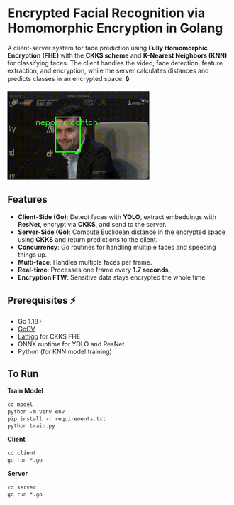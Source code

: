 # Encrypted Facial Recognition via Homomorphic Encryption in Golang

A client-server system for face prediction using **Fully Homomorphic Encryption (FHE)** with the **CKKS scheme** and **K-Nearest Neighbors (KNN)** for classifying faces. The client handles the video, face detection, feature extraction, and encryption, while the server calculates distances and predicts classes in an encrypted space. 🔒

![Video Sample](assets/demo.gif)

## Features

- **Client-Side (Go)**: Detect faces with **YOLO**, extract embeddings with **ResNet**, encrypt via **CKKS**, and send to the server.
- **Server-Side (Go)**: Compute Euclidean distance in the encrypted space using **CKKS** and return predictions to the client.
- **Concurrency**: Go routines for handling multiple faces and speeding things up.
- **Multi-face**: Handles multiple faces per frame.
- **Real-time**: Processes one frame every **1.7 seconds**.
- **Encryption FTW**: Sensitive data stays encrypted the whole time. 

## Prerequisites ⚡

- Go 1.18+
- [GoCV](https://github.com/hybridgroup/gocv)
- [Lattigo](https://github.com/tuneinsight/lattigo) for CKKS FHE
- ONNX runtime for YOLO and ResNet
- Python (for KNN model training)

## To Run
**Train Model**
```
cd model
python -m venv env
pip install -r requirements.txt
python train.py
```
**Client**
```
cd client
go run *.go
```
**Server**
```
cd server
go run *.go
```
